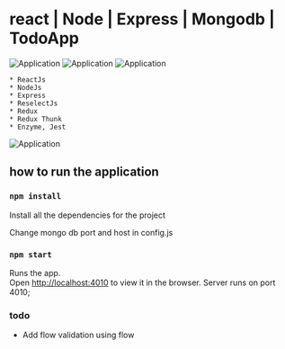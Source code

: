 # react | Node | Express | Mongodb | TodoApp

![Application](images/1.gif)
![Application](images/2.gif)
![Application](images/3.gif)


    * ReactJs
    * NodeJs
    * Express
    * ReselectJs
    * Redux
    * Redux Thunk
    * Enzyme, Jest 


![Application](diagrams/architecture.png)

## how to run the application


### `npm install`

Install all the dependencies for the project

Change mongo db port and host in config.js 


### `npm start`

Runs the app.<br />
Open [http://localhost:4010](http://localhost:4010) to view it in the browser. Server runs on port 4010;

### todo

- Add flow validation using flow
